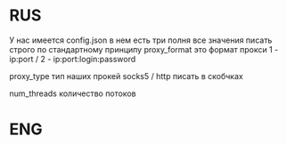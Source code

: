 
# RUS
У нас имеется config.json
в нем есть три полня
все значения писать строго по стандартному принципу 
proxy_format это формат прокси 1 - ip:port / 2 - ip:port:login:password

proxy_type тип наших прокей socks5 / http писать в скобчках


num_threads количество потоков



# ENG
